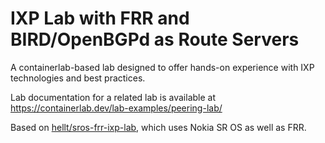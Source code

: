 # IXP Lab with FRR and BIRD/OpenBGPd as Route Servers

A containerlab-based lab designed to offer hands-on experience with IXP technologies and best practices.

Lab documentation for a related lab is available at <https://containerlab.dev/lab-examples/peering-lab/>

Based on [hellt/sros-frr-ixp-lab](https://github.com/hellt/sros-frr-ixp-lab),
which uses Nokia SR OS as well as FRR.
